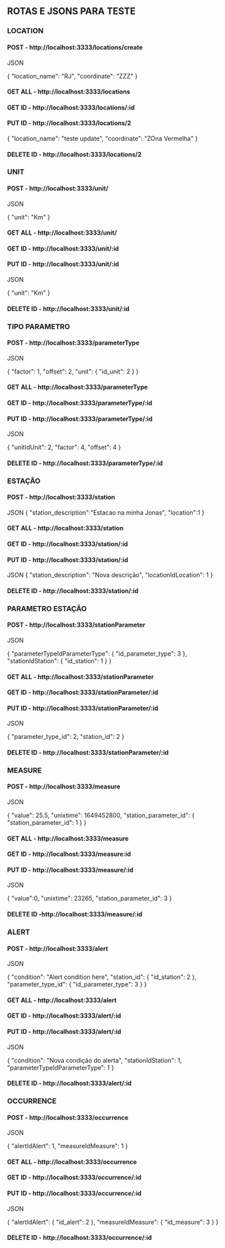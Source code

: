 ## ROTAS E JSONS PARA TESTE

### LOCATION

#### POST - http://localhost:3333/locations/create

JSON

{
  "location_name": "RJ",
  "coordinate": "ZZZ"
}

#### GET ALL - http://localhost:3333/locations

#### GET ID - http://localhost:3333/locations/:id

#### PUT ID - http://localhost:3333/locations/2

{
  "location_name": "teste update",
  "coordinate": "ZOna Vermelha"
}

#### DELETE ID - http://localhost:3333/locations/2

### UNIT 

#### POST - http://localhost:3333/unit/

JSON

{
  "unit": "Km"
}

#### GET ALL - http://localhost:3333/unit/

#### GET ID - http://localhost:3333/unit/:id

#### PUT ID - http://localhost:3333/unit/:id

JSON

{
  "unit": "Km"
}

#### DELETE ID - http://localhost:3333/unit/:id

### TIPO PARAMETRO

#### POST - http://localhost:3333/parameterType

JSON

{
  "factor": 1,
  "offset": 2,
  "unit": {
    "id_unit": 2
  }
}

#### GET ALL - http://localhost:3333/parameterType

#### GET ID - http://localhost:3333/parameterType/:id

#### PUT ID - http://localhost:3333/parameterType/:id

JSON

{
    "unitIdUnit": 2,
    "factor": 4,
    "offset": 4
}

#### DELETE ID - http://localhost:3333/parameterType/:id

### ESTAÇÃO

#### POST - http://localhost:3333/station

JSON 
{
    "station_description":"Estacao na minha Jonas",
    "location":1
}

#### GET ALL - http://localhost:3333/station

#### GET ID - http://localhost:3333/station/:id

#### PUT ID - http://localhost:3333/station/:id

JSON
{
    "station_description": "Nova descrição",
    "locationIdLocation": 1
}

#### DELETE ID - http://localhost:3333/station/:id

### PARAMETRO ESTAÇÃO

#### POST - http://localhost:3333/stationParameter

JSON

{
  "parameterTypeIdParameterType": {
    "id_parameter_type": 3
  },
  "stationIdStation": {
    "id_station": 1
  }
}


#### GET ALL - http://localhost:3333/stationParameter

#### GET ID - http://localhost:3333/stationParameter/:id

#### PUT ID - http://localhost:3333/stationParameter/:id

JSON

{
  "parameter_type_id": 2,
  "station_id": 2
}

#### DELETE ID - http://localhost:3333/stationParameter/:id

### MEASURE

#### POST - http://localhost:3333/measure

JSON

{
  "value": 25.5,
  "unixtime": 1649452800,
  "station_parameter_id": {
    "station_parameter_id": 1
  }
}

#### GET ALL - http://localhost:3333/measure

#### GET ID - http://localhost:3333/measure:id

#### PUT ID - http://localhost:3333/measure/:id

JSON

{
  "value":0,
  "unixtime": 23265,
  "station_parameter_id": 3
}

#### DELETE ID -http://localhost:3333/measure/:id


### ALERT

#### POST - http://localhost:3333/alert

JSON

{
  "condition": "Alert condition here",
  "station_id": {
    "id_station": 2
  },
  "parameter_type_id": {
    "id_parameter_type": 3
  }
}

#### GET ALL - http://localhost:3333/alert

#### GET ID - http://localhost:3333/alert/:id

#### PUT ID - http://localhost:3333/alert/:id

JSON

{
  "condition": "Nova condição do alerta",
  "stationIdStation": 1,
  "parameterTypeIdParameterType": 1
}

#### DELETE ID - http://localhost:3333/alert/:id

### OCCURRENCE

#### POST - http://localhost:3333/occurrence

JSON

{
  "alertIdAlert": 1,
  "measureIdMeasure": 1
}

#### GET ALL - http://localhost:3333/occurrence

#### GET ID - http://localhost:3333/occurrence/:id

#### PUT ID - http://localhost:3333/occurrence/:id

JSON

{
  "alertIdAlert": {
    "id_alert": 2
  },
  "measureIdMeasure": {
    "id_measure": 3
  }
}

#### DELETE ID - http://localhost:3333/occurrence/:id
